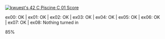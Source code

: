 [![kwuest's 42 C Piscine C 01 Score](https://badge42.vercel.app/api/v2/clb55h6z600300fkzy9cemaa4/project/2904556)](https://github.com/JaeSeoKim/badge42)

ex00: OK | ex01: OK | ex02: OK | ex03: OK | ex04: OK | ex05: OK | ex06: OK | ex07: OK | ex08: Nothing turned in

85%
